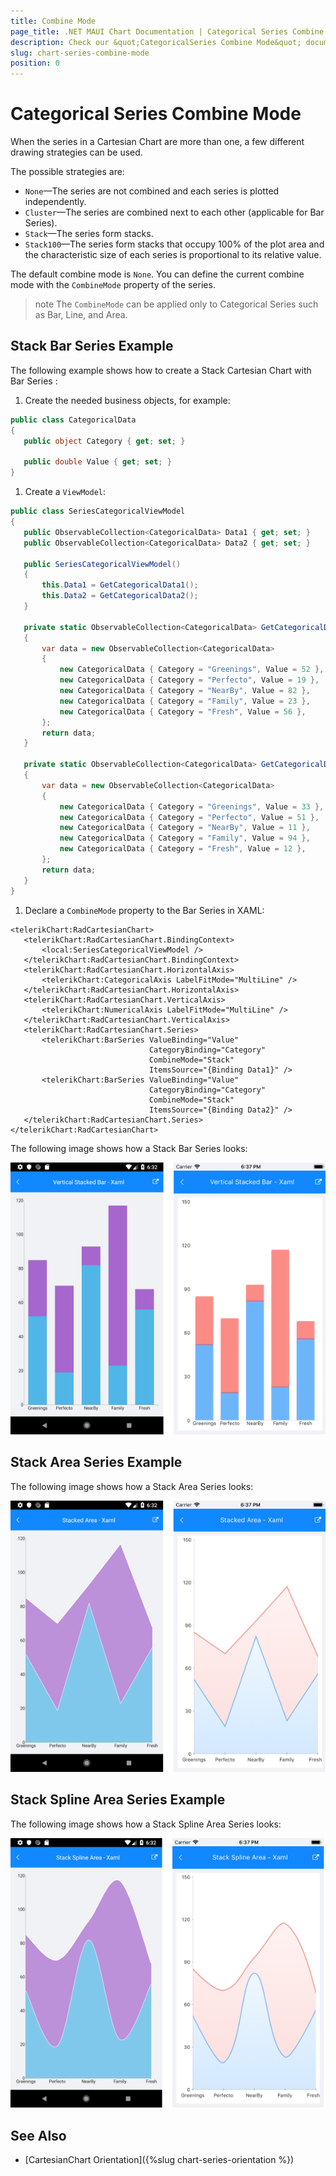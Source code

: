 ```yaml
---
title: Combine Mode
page_title: .NET MAUI Chart Documentation | Categorical Series Combine Mode
description: Check our &quot;CategoricalSeries Combine Mode&quot; documentation article for Telerik Chart for .NET MAUI
slug: chart-series-combine-mode
position: 0
---
```


# Categorical Series Combine Mode

When the series in a Cartesian Chart are more than one, a few different drawing strategies can be used.

The possible strategies are:

- `None`&mdash;The series are not combined and each series is plotted independently.
- `Cluster`&mdash;The series are combined next to each other (applicable for Bar Series).
- `Stack`&mdash;The series form stacks.
- `Stack100`&mdash;The series form stacks that occupy 100% of the plot area and the characteristic size of each series is proportional to its relative value.

The default combine mode is `None`. You can define the current combine mode with the `CombineMode` property of the series.

>note The `CombineMode` can be applied only to Categorical Series such as Bar, Line, and Area.

## Stack Bar Series Example

The following example shows how to create a Stack Cartesian Chart with Bar Series :

1. Create the needed business objects, for example:

 ```C#
public class CategoricalData
{
    public object Category { get; set; }

    public double Value { get; set; }
}
 ```

1. Create a `ViewModel`:

 ```C#
public class SeriesCategoricalViewModel
{
    public ObservableCollection<CategoricalData> Data1 { get; set; }
    public ObservableCollection<CategoricalData> Data2 { get; set; }

    public SeriesCategoricalViewModel()
    {
        this.Data1 = GetCategoricalData1();
        this.Data2 = GetCategoricalData2();
    }

    private static ObservableCollection<CategoricalData> GetCategoricalData1()
    {
        var data = new ObservableCollection<CategoricalData>
        {
            new CategoricalData { Category = "Greenings", Value = 52 },
            new CategoricalData { Category = "Perfecto", Value = 19 },
            new CategoricalData { Category = "NearBy", Value = 82 },
            new CategoricalData { Category = "Family", Value = 23 },
            new CategoricalData { Category = "Fresh", Value = 56 },
        };
        return data;
    }

    private static ObservableCollection<CategoricalData> GetCategoricalData2()
    {
        var data = new ObservableCollection<CategoricalData>
        {
            new CategoricalData { Category = "Greenings", Value = 33 },
            new CategoricalData { Category = "Perfecto", Value = 51 },
            new CategoricalData { Category = "NearBy", Value = 11 },
            new CategoricalData { Category = "Family", Value = 94 },
            new CategoricalData { Category = "Fresh", Value = 12 },
        };
        return data;
    }
}
 ```

1. Declare a `CombineMode` property to the Bar Series in XAML:

 ```XAML
<telerikChart:RadCartesianChart>
    <telerikChart:RadCartesianChart.BindingContext>
        <local:SeriesCategoricalViewModel />
    </telerikChart:RadCartesianChart.BindingContext>
    <telerikChart:RadCartesianChart.HorizontalAxis>
        <telerikChart:CategoricalAxis LabelFitMode="MultiLine" />
    </telerikChart:RadCartesianChart.HorizontalAxis>
    <telerikChart:RadCartesianChart.VerticalAxis>
        <telerikChart:NumericalAxis LabelFitMode="MultiLine" />
    </telerikChart:RadCartesianChart.VerticalAxis>
    <telerikChart:RadCartesianChart.Series>
        <telerikChart:BarSeries ValueBinding="Value"
                                CategoryBinding="Category"
                                CombineMode="Stack"
                                ItemsSource="{Binding Data1}" />
        <telerikChart:BarSeries ValueBinding="Value"
                                CategoryBinding="Category"
                                CombineMode="Stack"
                                ItemsSource="{Binding Data2}" />
    </telerikChart:RadCartesianChart.Series>
</telerikChart:RadCartesianChart>
 ```

The following image shows how a Stack Bar Series looks:

![Stack CombineMode](images/chart-series-features-combine-mode-stack-bar-series.png)

## Stack Area Series Example

The following image shows how a Stack Area Series looks:

![Stack CombineMode](images/chart-series-features-combine-mode-stack-area-series.png)

## Stack Spline Area Series Example

The following image shows how a Stack Spline Area Series looks:

![Stack CombineMode](images/chart-series-features-combine-mode-stack-spline-area-series.png)

## See Also

- [CartesianChart Orientation]({%slug chart-series-orientation %})
